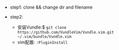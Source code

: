 * step1: clone && change dir and filename

* step2:
	* 安装Vundle:$ `git clone https://github.com/VundleVim/Vundle.vim.git ~/.vim/bundle/Vundle.vim`
	* vim配置: `:PluginInstall`
